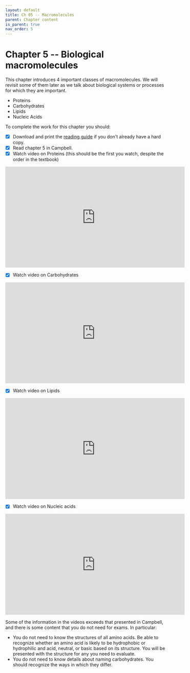 ```yaml
---
layout: default
title: Ch 05 -- Macromolecules
parent: Chapter content
is_parent: true
nav_order: 5
---
```


# Chapter 5 -- Biological macromolecules

This chapter introduces 4 important classes of macromolecules. We will revisit some of them later as we talk about biological systems or processes for which they are important.
* Proteins
* Carbohydrates
* Lipids
* Nucleic Acids

To complete the work for this chapter you should:
- [x] Download and print the [reading guide](ch05_rg.html) if you don't already have a hard copy.
- [x] Read chapter 5 in Campbell.
- [x] Watch video on Proteins (this should be the first you watch, despite the order in the textbook)
<iframe width="560" height="315" src="https://www.youtube.com/embed/kHXFLAf0HLE" frameborder="0" allow="accelerometer; autoplay; clipboard-write; encrypted-media; gyroscope; picture-in-picture" allowfullscreen></iframe>

- [x] Watch video on Carbohydrates
<iframe width="560" height="315" src="https://www.youtube.com/embed/-M6S4QoLV3c" frameborder="0" allow="accelerometer; autoplay; clipboard-write; encrypted-media; gyroscope; picture-in-picture" allowfullscreen></iframe>

- [x] Watch video on Lipids
<iframe width="560" height="315" src="https://www.youtube.com/embed/CnjnYah7Uyw" frameborder="0" allow="accelerometer; autoplay; clipboard-write; encrypted-media; gyroscope; picture-in-picture" allowfullscreen></iframe>

- [x] Watch video on Nucleic acids
<iframe width="560" height="315" src="https://www.youtube.com/embed/XcgrK-AvUYQ" frameborder="0" allow="accelerometer; autoplay; clipboard-write; encrypted-media; gyroscope; picture-in-picture" allowfullscreen></iframe>

Some of the information in the videos exceeds that presented in Campbell, and there is some content that you do not need for exams. In particular:
* You do not need to know the structures of all amino acids. Be able to recognize whether an amino acid is likely to be hydrophobic or hydrophilic and acid, neutral, or basic based on its structure. You will be presented with the structure for any you need to evaluate.
* You do not need to know details about naming carbohydrates. You should recognize the ways in which they differ.

